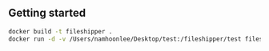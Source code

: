 ## Getting started

```sh
docker build -t fileshipper .
docker run -d -v /Users/namhoonlee/Desktop/test:/fileshipper/test fileshipper
```
